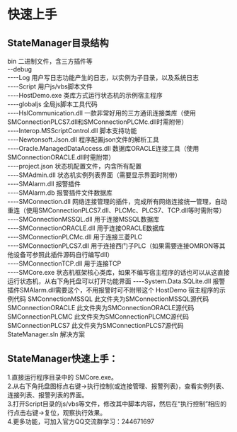 # 快速上手
## StateManager目录结构
bin 二进制文件，含三方插件等    
--debug    
----Log 用户写日志功能产生的日志，以实例为子目录，以及系统日志    
----Script 用户js/vbs脚本文件    
----HostDemo.exe 类库方式运行状态机的示例宿主程序    
----globaljs 全局js脚本工具代码  
----HslCommunication.dll 一款非常好用的三方通讯连接类库（使用SMConnectionPLCS7.dll和SMConnectionPLCMc.dll时需附带）  
----Interop.MSScriptControl.dll 脚本支持功能  
----Newtonsoft.Json.dll 程序配置json文件的解析工具  
----Oracle.ManagedDataAccess.dll 数据库ORACLE连接工具（使用SMConnectionORACLE.dll时需附带）  
----project.json 状态机配置文件，内含所有配置  
----SMAdmin.dll 状态机实例列表界面（需要显示界面时附带）  
----SMAlarm.dll 报警插件  
----SMAlarm.db  报警插件文件数据库  
----SMConnection.dll  网络连接管理的插件，完成所有网络连接统一管理，自动重连（使用SMConnectionPLCS7.dll、PLCMc、PLCS7、TCP.dll等时需附带）  
----SMConnectionMSSQL.dll  用于连接MSSQL数据库  
----SMConnectionORACLE.dll 用于连接ORACLE数据库  
----SMConnectionPLCMc.dll 用于连接三菱PLC  
----SMConnectionPLCS7.dll 用于连接西门子PLC（如果需要连接OMRON等其他设备可参照此插件源码自行编写dll）  
----SMConnectionTCP.dll  用于连接TCP  
----SMCore.exe  状态机框架核心类库，如果不编写宿主程序的话也可以从这直接运行状态机，从右下角托盘可以打开功能界面 
----System.Data.SQLite.dll  报警插件SMAlarm.dll需要这个，不用报警时可不附带这个 
HostDemo  宿主程序的示例代码
SMConnectionMSSQL  此文件夹为SMConnectionMSSQL源代码  
SMConnectionORACLE  此文件夹为SMConnectionORACLE源代码  
SMConnectionPLCMC  此文件夹为SMConnectionPLCMC源代码  
SMConnectionPLCS7  此文件夹为SMConnectionPLCS7源代码  
StateManager.sln  解决方案  


## StateManager快速上手：
1.直接运行程序目录中的 SMCore.exe。  
2.从右下角托盘图标点右键->执行控制(或连接管理、报警列表)，查看实例列表、连接列表、报警列表的界面。  
3.打开Script目录的js/vbs等文件，修改其中脚本内容，然后在“执行控制”相应的行点击右键->复位，观察执行效果。  
4.更多功能，可加入官方QQ交流群学习：244671697  



